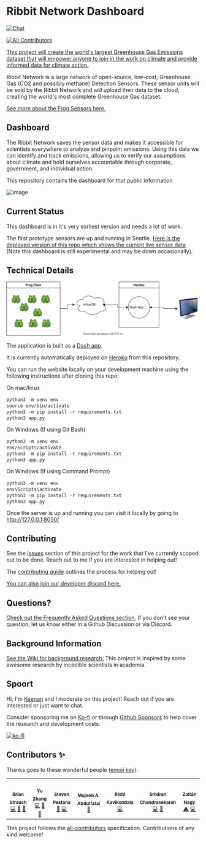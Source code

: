 # Ribbit Network Dashboard
[![Chat](https://img.shields.io/discord/870113194289532969.svg?style=flat-square&colorB=758ED3)](https://discord.gg/vq8PkDb2TC)
<!-- ALL-CONTRIBUTORS-BADGE:START - Do not remove or modify this section -->
[![All Contributors](https://img.shields.io/badge/all_contributors-7-orange.svg?style=flat-square)](#contributors-)
<!-- ALL-CONTRIBUTORS-BADGE:END -->
[This project will create the world's largest Greenhouse Gas Emissions dataset that will empower anyone to join in the work on climate and provide informed data for climate action.](https://ribbitnetwork.org/)

Ribbit Network is a large network of open-source, low-cost, Greenhouse Gas (CO2 and possibly methane) Detection Sensors. These sensor units will be sold by the Ribbit Network and will upload their data to the cloud, creating the world's most complete Greenhouse Gas dataset.

[See more about the Frog Sensors here.](https://github.com/Ribbit-Network/ribbit-network-frog-sensor)

## Dashboard
The Ribbit Network saves the sensor data and makes it accessible for scientists everywhere to analyze and pinpoint emissions. Using this data we can identify and track emissions, allowing us to verify our assumptions about climate and hold ourselves accountable through corporate, government, and individual action.

This repository contains the dashboard for that public information

![image](https://user-images.githubusercontent.com/2559382/128451521-2e97bbf5-b5f7-4663-b070-af488d3d1f65.png)

## Current Status
This dashboard is in it's very earliest version and needs a lot of work.

The first prototype sensors are up and running in Seattle. [Here is the deployed version of this repo which shows the current live sensor data](https://ribbit-network.herokuapp.com/) (Note this dashboard is still experimental and may be down occasionally).

## Technical Details

![Block Diagram](block_diagram.drawio.svg)

The application is built as a [Dash app](https://plotly.com/dash/).

It is currently automatically deployed on [Heroku](https://dashboard.heroku.com/) from this repository.

You can run the website locally on your development machine using the following instructions after cloning this repo:

On mac/linux
```
python3 -m venv env
source env/bin/activate
python3 -m pip install -r requirements.txt
python3 app.py
```

On Windows (If using Git Bash)
```
python3 -m venv env
env/Scripts/activate
python3 -m pip install -r requirements.txt
python3 app.py
```

On Windows (If using Command Prompt)
```
python3 -m venv env
env\Scripts\activate
python3 -m pip install -r requirements.txt
python3 app.py
```

Once the server is up and running you can visit it locally by going to http://127.0.0.1:8050/

## Contributing
See the [Issues](https://github.com/Ribbit-Network/ribbit-network-dashboard/issues) section of this project for the work that I've currently scoped out to be done. Reach out to me if you are interested in helping out!

The [contributing guide](CONTRIBUTING.md) outlines the process for helping out!

[You can also join our developer discord here.](https://discord.gg/vq8PkDb2TC)

## Questions?
[Check out the Frequently Asked Questions section.](https://github.com/Ribbit-Network/ribbit-network-faq) If you don't see your question, let us know either in a Github Discussion or via Discord.

## Background Information
[See the Wiki for background research.](https://github.com/Ribbit-Network/ribbit-network-sensor/wiki/Background-Research) This project is inspired by some awesome research by incedible scientists in academia.

## Spoort
Hi, I'm [Keenan](https://www.keenanjohnson.com/) and I moderate on this project! Reach out if you are interested or just want to chat.

Consider sponsoring me on [Ko-fi](https://ko-fi.com/W7W14VTU8) or through [Github Sponsors](https://github.com/sponsors/keenanjohnson) to help cover the research and development costs.

[![ko-fi](https://ko-fi.com/img/githubbutton_sm.svg)](https://ko-fi.com/W7W14VTU8)

## Contributors ✨

Thanks goes to these wonderful people ([emoji key](https://allcontributors.org/docs/en/emoji-key)):

<!-- ALL-CONTRIBUTORS-LIST:START - Do not remove or modify this section -->
<!-- prettier-ignore-start -->
<!-- markdownlint-disable -->
<table>
  <tr>
    <td align="center"><a href="http://brianstrauch.com"><img src="https://avatars.githubusercontent.com/u/7474900?v=4?s=100" width="100px;" alt=""/><br /><sub><b>Brian Strauch</b></sub></a><br /><a href="https://github.com/Ribbit-Network/ribbit-network-dashboard/commits?author=brianstrauch" title="Code">💻</a> <a href="#design-brianstrauch" title="Design">🎨</a> <a href="#ideas-brianstrauch" title="Ideas, Planning, & Feedback">🤔</a></td>
    <td align="center"><a href="https://github.com/yuzhang0302"><img src="https://avatars.githubusercontent.com/u/89743882?v=4?s=100" width="100px;" alt=""/><br /><sub><b>Yu Zhang</b></sub></a><br /><a href="https://github.com/Ribbit-Network/ribbit-network-dashboard/commits?author=yuzhang0302" title="Code">💻</a> <a href="#data-yuzhang0302" title="Data">🔣</a> <a href="https://github.com/Ribbit-Network/ribbit-network-dashboard/commits?author=yuzhang0302" title="Documentation">📖</a></td>
    <td align="center"><a href="https://spestana.github.io/"><img src="https://avatars.githubusercontent.com/u/650301?v=4?s=100" width="100px;" alt=""/><br /><sub><b>Steven Pestana</b></sub></a><br /><a href="https://github.com/Ribbit-Network/ribbit-network-dashboard/issues?q=author%3Aspestana" title="Bug reports">🐛</a> <a href="https://github.com/Ribbit-Network/ribbit-network-dashboard/commits?author=spestana" title="Code">💻</a></td>
    <td align="center"><a href="https://www.linkedin.com/in/mujeeb-a-abdulfatai-9b4498120/"><img src="https://avatars.githubusercontent.com/u/39748678?v=4?s=100" width="100px;" alt=""/><br /><sub><b>Mujeeb A. Abdulfatai</b></sub></a><br /><a href="https://github.com/Ribbit-Network/ribbit-network-dashboard/commits?author=Alhaji-trujillo" title="Documentation">📖</a></td>
    <td align="center"><a href="https://rishikavikondala.github.io"><img src="https://avatars.githubusercontent.com/u/30443677?v=4?s=100" width="100px;" alt=""/><br /><sub><b>Rishi Kavikondala</b></sub></a><br /><a href="https://github.com/Ribbit-Network/ribbit-network-dashboard/commits?author=rishikavikondala" title="Code">💻</a></td>
    <td align="center"><a href="https://github.com/sriki18"><img src="https://avatars.githubusercontent.com/u/7760814?v=4?s=100" width="100px;" alt=""/><br /><sub><b>Srikiran Chandrasekaran</b></sub></a><br /><a href="https://github.com/Ribbit-Network/ribbit-network-dashboard/commits?author=sriki18" title="Code">💻</a> <a href="https://github.com/Ribbit-Network/ribbit-network-dashboard/pulls?q=is%3Apr+reviewed-by%3Asriki18" title="Reviewed Pull Requests">👀</a></td>
    <td align="center"><a href="https://abesto.net"><img src="https://avatars.githubusercontent.com/u/59982?v=4?s=100" width="100px;" alt=""/><br /><sub><b>Zoltán Nagy</b></sub></a><br /><a href="https://github.com/Ribbit-Network/ribbit-network-dashboard/commits?author=abesto" title="Tests">⚠️</a> <a href="https://github.com/Ribbit-Network/ribbit-network-dashboard/commits?author=abesto" title="Code">💻</a></td>
  </tr>
</table>

<!-- markdownlint-restore -->
<!-- prettier-ignore-end -->

<!-- ALL-CONTRIBUTORS-LIST:END -->

This project follows the [all-contributors](https://github.com/all-contributors/all-contributors) specification. Contributions of any kind welcome!

